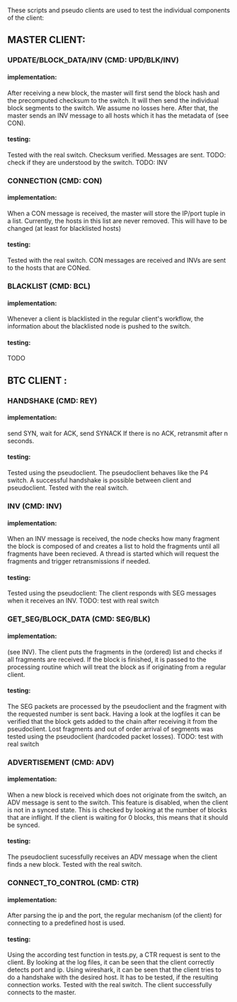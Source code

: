 These scripts and pseudo clients are used to test the individual components of the client:

## MASTER CLIENT:
### UPDATE/BLOCK_DATA/INV  (CMD: UPD/BLK/INV)
#### implementation:
After receiving a new block, the master will first send the block hash and the precomputed checksum to the switch. It will then send the
individual block segments to the switch. We assume no losses here.
After that, the master sends an INV message to all hosts which it has the metadata of (see CON).
#### testing:
Tested with the real switch.
Checksum verified. Messages are sent. TODO: check if they are understood by the switch.
TODO: INV

### CONNECTION (CMD: CON)
#### implementation:
When a CON message is received, the master will store the IP/port tuple in a list.
Currently, the hosts in this list are never removed. This will have to be changed (at least for blacklisted hosts)
#### testing:
Tested with the real switch. CON messages are received and INVs are sent to the hosts that are CONed.

### BLACKLIST (CMD: BCL)
#### implementation:
Whenever a client is blacklisted in the regular client's workflow, the information about the blacklisted node is pushed to the switch.
#### testing:
TODO

## BTC CLIENT :
### HANDSHAKE (CMD: REY)
#### implementation:
send SYN, wait for ACK, send SYNACK
If there is no ACK, retransmit after n seconds.
#### testing:
Tested using the pseudoclient. The pseudoclient behaves like the P4 switch. A successful handshake is possible between client and pseudoclient.
Tested with the real switch.

### INV  (CMD: INV)
#### implementation:
When an INV message is received, the node checks how many fragment the block is composed of and creates a list to hold the fragments until all 
fragments have been recieved. A thread is started which will request the fragments and trigger retransmissions if needed.
#### testing:
Tested using the pseudoclient: The client responds with SEG messages when it receives an INV.
TODO: test with real switch

### GET_SEG/BLOCK_DATA (CMD: SEG/BLK)
#### implementation:
(see INV). The client puts the fragments in the (ordered) list and checks if all fragments are received. If the block is finished, it is passed
to the processing routine which will treat the block as if originating from a regular client.
#### testing:
The SEG packets are processed by the pseudoclient and the fragment with the requested number is sent back.
Having a look at the logfiles it can be verified that the block gets added to the chain after receiving it from the pseudoclient.
Lost fragments and out of order arrival of segments was tested using the pseudoclient (hardcoded packet losses).
TODO: test with real switch

### ADVERTISEMENT (CMD: ADV)
#### implementation:
When a new block is received which does not originate from the switch, an ADV message is sent to the switch.
This feature is disabled, when the client is not in a synced state. This is checked by looking at the number of blocks that are inflight. If
the client is waiting for 0 blocks, this means that it should be synced.
#### testing:
The pseudoclient sucessfully receives an ADV message when the client finds a new block.
Tested with the real switch.

### CONNECT_TO_CONTROL  (CMD: CTR)
#### implementation:
After parsing the ip and the port, the regular mechanism (of the client) for connecting to a predefined host is used.
#### testing:
Using the according test function in tests.py, a CTR request is sent to the client. By looking at the log files, it can be seen that the client
correctly detects port and ip. Using wireshark, it can be seen that the client tries to do a handshake with the desired host.
It has to be tested, if the resulting connection works.
Tested with the real switch. The client successfully connects to the master.
